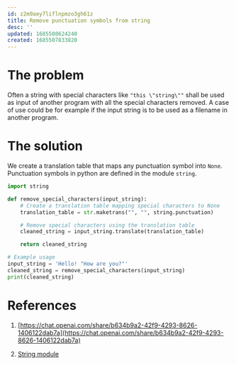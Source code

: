 ```yaml
---
id: z2m9aey7liflnpmzo3gh61z
title: Remove punctuation symbols from string
desc: ''
updated: 1685508624240
created: 1685507833820
---
```


# The problem

Often a string with special characters like `"this \"string\""` shall be used as input of another program 
with all the special characters removed. A case of use could be for example if the input string is to be used as 
a filename in another program. 

# The solution

We create a translation table that maps any punctuation symbol into `None`. Punctuation symbols in python are defined in the module `string`.


```python
import string

def remove_special_characters(input_string):
    # Create a translation table mapping special characters to None
    translation_table = str.maketrans("", "", string.punctuation)

    # Remove special characters using the translation table
    cleaned_string = input_string.translate(translation_table)

    return cleaned_string

# Example usage
input_string = 'Hello! "How are you?"'
cleaned_string = remove_special_characters(input_string)
print(cleaned_string)
```

# References

1. [https://chat.openai.com/share/b634b9a2-42f9-4293-8626-1406122dab7a](https://chat.openai.com/share/b634b9a2-42f9-4293-8626-1406122dab7a)

2. [String module](https://docs.python.org/3/library/string.html)